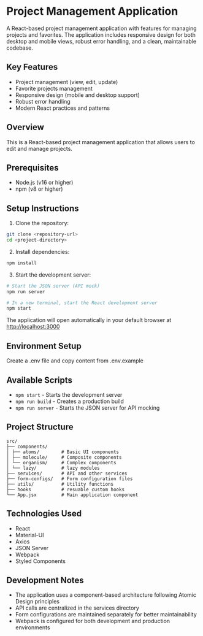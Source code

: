 # Project Management Application

A React-based project management application with features for managing projects and favorites. The application includes responsive design for both desktop and mobile views, robust error handling, and a clean, maintainable codebase.

## Key Features

- Project management (view, edit, update)
- Favorite projects management
- Responsive design (mobile and desktop support)
- Robust error handling
- Modern React practices and patterns

## Overview

This is a React-based project management application that allows users to edit and manage projects.

## Prerequisites

- Node.js (v16 or higher)
- npm (v8 or higher)

## Setup Instructions

1. Clone the repository:

```bash
git clone <repository-url>
cd <project-directory>
```

2. Install dependencies:

```bash
npm install
```

3. Start the development server:

```bash
# Start the JSON server (API mock)
npm run server

# In a new terminal, start the React development server
npm start
```

The application will open automatically in your default browser at <http://localhost:3000>

## Environment Setup

Create a .env file and copy content from .env.example

## Available Scripts

- `npm start` - Starts the development server
- `npm run build` - Creates a production build
- `npm run server` - Starts the JSON server for API mocking

## Project Structure

```
src/
├── components/
│ ├── atoms/        # Basic UI components
│ ├── molecule/     # Composite components
│ └── organism/     # Complex components
│ └── lazy/         # lazy modules
├── services/       # API and other services
├── form-configs/   # Form configuration files
├── utils/          # Utility functions
├── hooks           # resuable custom hooks
└── App.jsx         # Main application component
```

## Technologies Used

- React
- Material-UI
- Axios
- JSON Server
- Webpack
- Styled Components

## Development Notes

- The application uses a component-based architecture following Atomic Design principles
- API calls are centralized in the services directory
- Form configurations are maintained separately for better maintainability
- Webpack is configured for both development and production environments
